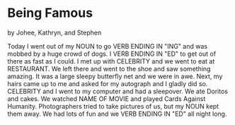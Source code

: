 # Being Famous
by Johee, Kathryn, and Stephen

Today I went out of my NOUN to go VERB ENDING IN "ING" and was mobbed by a huge crowd of dogs.
I VERB ENDING IN "ED" to get out of there as fast as I could.
I met up with CELEBRITY and we went to eat at RESTAURANT.
We left there and went to the shoe and saw something amazing.
It was a large sleepy butterfly net and we were in awe.
Next, my hairs came up to me and asked for my autograph and I gladly did so.
CELEBRITY and I went to my computer and had a sleepover.
We ate Doritos and cakes.
We watched NAME OF MOVIE and played Cards Against Humanity.
Photographers tried to take pictures of us, but my NOUN kept them away.
We had lots of fun and we VERB ENDING IN "ED" all night long.
